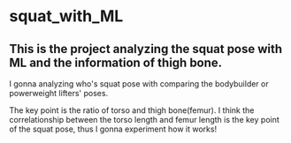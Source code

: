 # squat_with_ML
## This is the project analyzing the squat pose with ML and the information of thigh bone.
I gonna analyzing who's squat pose with comparing the bodybuilder or powerweight lifters' poses.

The key point is the ratio of torso and thigh bone(femur). I think the correlationship between the torso length and femur length is the key point of the squat pose, thus I gonna experiment how it works!